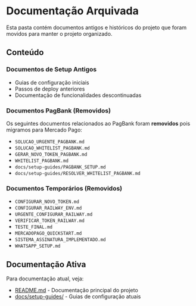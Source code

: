 # Documentação Arquivada

Esta pasta contém documentos antigos e históricos do projeto que foram movidos para manter o projeto organizado.

## Conteúdo

### Documentos de Setup Antigos
- Guias de configuração iniciais
- Passos de deploy anteriores
- Documentação de funcionalidades descontinuadas

### Documentos PagBank (Removidos)
Os seguintes documentos relacionados ao PagBank foram **removidos** pois migramos para Mercado Pago:
- `SOLUCAO_URGENTE_PAGBANK.md`
- `SOLUCAO_WHITELIST_PAGBANK.md`
- `GERAR_NOVO_TOKEN_PAGBANK.md`
- `WHITELIST_PAGBANK.md`
- `docs/setup-guides/PAGBANK_SETUP.md`
- `docs/setup-guides/RESOLVER_WHITELIST_PAGBANK.md`

### Documentos Temporários (Removidos)
- `CONFIGURAR_NOVO_TOKEN.md`
- `CONFIGURAR_RAILWAY_ENV.md`
- `URGENTE_CONFIGURAR_RAILWAY.md`
- `VERIFICAR_TOKEN_RAILWAY.md`
- `TESTE_FINAL.md`
- `MERCADOPAGO_QUICKSTART.md`
- `SISTEMA_ASSINATURA_IMPLEMENTADO.md`
- `WHATSAPP_SETUP.md`

## Documentação Ativa

Para documentação atual, veja:
- [README.md](../../README.md) - Documentação principal do projeto
- [docs/setup-guides/](../setup-guides/) - Guias de configuração atuais
